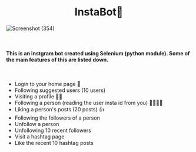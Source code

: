 <h1 align="center">  InstaBot🤖 </h1>

![Screenshot (354)](https://user-images.githubusercontent.com/62460730/93639570-d780fa00-fa16-11ea-90cf-a9663c6ff980.png)

<br/>

 ####                This is an instgram bot created using Selenium (python module). Some of the main features of this are listed down.
 
 <br/>
 
 * Login to your home page 🤗
 * Following suggested users (10 users)
 * Visiting a profile 🧐🧐
 * Following a person (reading the user insta id from you) 🚶‍♂️🏃‍♀️
 * Liking a person's posts (20 posts) 👍
 * Following the followers of a person
 * Unfollow a person
 * Unfollowing 10 recent followers
 * Visit a hashtag page
 * Like the recent 10 hashtag posts
